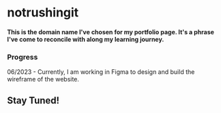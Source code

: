 # notrushingit
#### This is the domain name I've chosen for my portfolio page. It's a phrase I've come to reconcile with along my learning journey. 

### Progress
06/2023 - Currently, I am working in Figma to design and build the wireframe of the website. 

## Stay Tuned!
